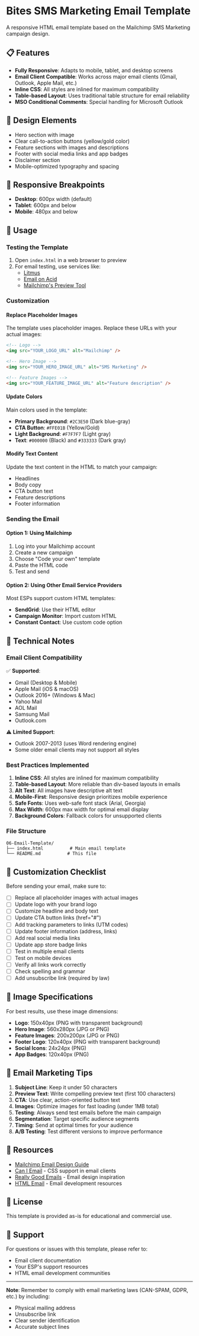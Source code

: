 # Bites SMS Marketing Email Template

A responsive HTML email template based on the Mailchimp SMS Marketing campaign design.

## 📋 Features

- **Fully Responsive**: Adapts to mobile, tablet, and desktop screens
- **Email Client Compatible**: Works across major email clients (Gmail, Outlook, Apple Mail, etc.)
- **Inline CSS**: All styles are inlined for maximum compatibility
- **Table-based Layout**: Uses traditional table structure for email reliability
- **MSO Conditional Comments**: Special handling for Microsoft Outlook

## 🎨 Design Elements

- Hero section with image
- Clear call-to-action buttons (yellow/gold color)
- Feature sections with images and descriptions
- Footer with social media links and app badges
- Disclaimer section
- Mobile-optimized typography and spacing

## 📱 Responsive Breakpoints

- **Desktop**: 600px width (default)
- **Tablet**: 600px and below
- **Mobile**: 480px and below

## 🚀 Usage

### Testing the Template

1. Open `index.html` in a web browser to preview
2. For email testing, use services like:
   - [Litmus](https://litmus.com/)
   - [Email on Acid](https://www.emailonacid.com/)
   - [Mailchimp's Preview Tool](https://mailchimp.com/)

### Customization

#### Replace Placeholder Images

The template uses placeholder images. Replace these URLs with your actual images:

```html
<!-- Logo -->
<img src="YOUR_LOGO_URL" alt="Mailchimp" />

<!-- Hero Image -->
<img src="YOUR_HERO_IMAGE_URL" alt="SMS Marketing" />

<!-- Feature Images -->
<img src="YOUR_FEATURE_IMAGE_URL" alt="Feature description" />
```

#### Update Colors

Main colors used in the template:

- **Primary Background**: `#2C3E50` (Dark blue-gray)
- **CTA Button**: `#FFE01B` (Yellow/Gold)
- **Light Background**: `#F7F7F7` (Light gray)
- **Text**: `#000000` (Black) and `#333333` (Dark gray)

#### Modify Text Content

Update the text content in the HTML to match your campaign:

- Headlines
- Body copy
- CTA button text
- Feature descriptions
- Footer information

### Sending the Email

#### Option 1: Using Mailchimp

1. Log into your Mailchimp account
2. Create a new campaign
3. Choose "Code your own" template
4. Paste the HTML code
5. Test and send

#### Option 2: Using Other Email Service Providers

Most ESPs support custom HTML templates:

- **SendGrid**: Use their HTML editor
- **Campaign Monitor**: Import custom HTML
- **Constant Contact**: Use custom code option

## 🔧 Technical Notes

### Email Client Compatibility

✅ **Supported**:

- Gmail (Desktop & Mobile)
- Apple Mail (iOS & macOS)
- Outlook 2016+ (Windows & Mac)
- Yahoo Mail
- AOL Mail
- Samsung Mail
- Outlook.com

⚠️ **Limited Support**:

- Outlook 2007-2013 (uses Word rendering engine)
- Some older email clients may not support all styles

### Best Practices Implemented

1. **Inline CSS**: All styles are inlined for maximum compatibility
2. **Table-based Layout**: More reliable than div-based layouts in emails
3. **Alt Text**: All images have descriptive alt text
4. **Mobile-First**: Responsive design prioritizes mobile experience
5. **Safe Fonts**: Uses web-safe font stack (Arial, Georgia)
6. **Max Width**: 600px max width for optimal email display
7. **Background Colors**: Fallback colors for unsupported clients

### File Structure

```
06-Email-Template/
├── index.html          # Main email template
└── README.md          # This file
```

## 📝 Customization Checklist

Before sending your email, make sure to:

- [ ] Replace all placeholder images with actual images
- [ ] Update logo with your brand logo
- [ ] Customize headline and body text
- [ ] Update CTA button links (href="#")
- [ ] Add tracking parameters to links (UTM codes)
- [ ] Update footer information (address, links)
- [ ] Add real social media links
- [ ] Update app store badge links
- [ ] Test in multiple email clients
- [ ] Test on mobile devices
- [ ] Verify all links work correctly
- [ ] Check spelling and grammar
- [ ] Add unsubscribe link (required by law)

## 🎯 Image Specifications

For best results, use these image dimensions:

- **Logo**: 150x40px (PNG with transparent background)
- **Hero Image**: 560x280px (JPG or PNG)
- **Feature Images**: 200x200px (JPG or PNG)
- **Footer Logo**: 120x40px (PNG with transparent background)
- **Social Icons**: 24x24px (PNG)
- **App Badges**: 120x40px (PNG)

## 📧 Email Marketing Tips

1. **Subject Line**: Keep it under 50 characters
2. **Preview Text**: Write compelling preview text (first 100 characters)
3. **CTA**: Use clear, action-oriented button text
4. **Images**: Optimize images for fast loading (under 1MB total)
5. **Testing**: Always send test emails before the main campaign
6. **Segmentation**: Target specific audience segments
7. **Timing**: Send at optimal times for your audience
8. **A/B Testing**: Test different versions to improve performance

## 🔗 Resources

- [Mailchimp Email Design Guide](https://mailchimp.com/help/email-design-guide/)
- [Can I Email](https://www.caniemail.com/) - CSS support in email clients
- [Really Good Emails](https://reallygoodemails.com/) - Email design inspiration
- [HTML Email](https://htmlemail.io/) - Email development resources

## 📄 License

This template is provided as-is for educational and commercial use.

## 🤝 Support

For questions or issues with this template, please refer to:

- Email client documentation
- Your ESP's support resources
- HTML email development communities

---

**Note**: Remember to comply with email marketing laws (CAN-SPAM, GDPR, etc.) by including:

- Physical mailing address
- Unsubscribe link
- Clear sender identification
- Accurate subject lines
